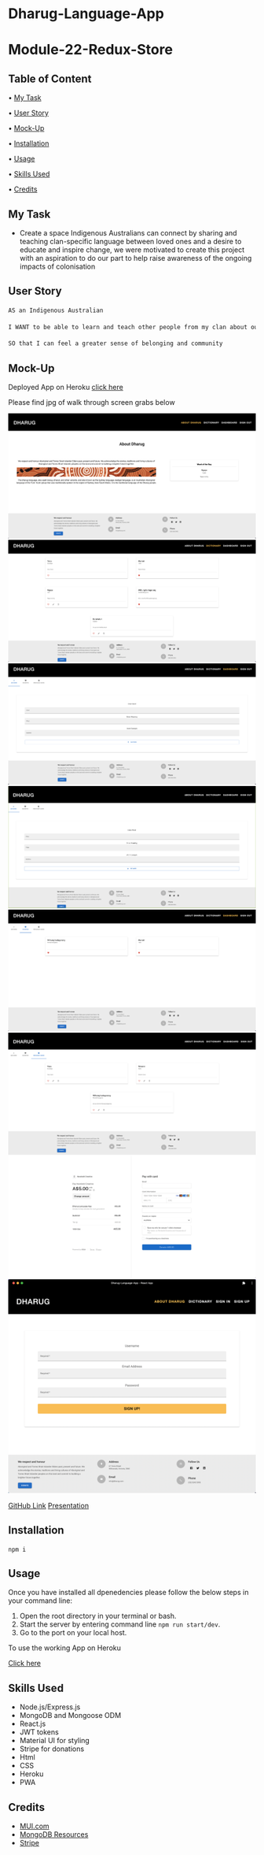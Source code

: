 # Dharug-Language-App
# Module-22-Redux-Store

## Table of Content

• [My Task](#my-task)

• [User Story](#user-story)

• [Mock-Up](#mock-up)

• [Installation](#installation)

• [Usage](#usage)

• [Skills Used](#skills-used)

• [Credits](#credits)

## My Task

- Create a space Indigenous Australians can connect by sharing and teaching clan-specific language 
between loved ones and a desire to educate and inspire change, we were motivated to create this project with an aspiration to do our part to help raise awareness of the ongoing impacts of colonisation 


## User Story

```md
AS an Indigenous Australian 

I WANT to be able to learn and teach other people from my clan about our language 

SO that I can feel a greater sense of belonging and community 
```

## Mock-Up

Deployed App on Heroku [click here](https://dharug.herokuapp.com/)

Please find jpg of walk through screen grabs below

![About Us Page](/client/src/assets/about-dharug-page.png)
![Dictionary](/client/src/assets/dictionary-page.png)
![Dashboard Page](/client/src/assets/dashboard.png)
![Add-Word](/client/src/assets/add-word.png)
![Favourite](/client/src/assets/favourites-page.png)
![Added Words](/client/src/assets/added-words.png)
![Donations](/client/src/assets/donate-page.png)
![PWA](/client/src/assets/pwa-example.png)


[GitHub Link](https://github.com/ChrisNewbold/Dharug-Language-App)
[Presentation](https://docs.google.com/presentation/d/1Pupo6dC6fTeQ7nF-QCP49oBakrI1f_roXmqFYboP7fM/edit#slide=id.g29f43f0a72_0_0)

## Installation

```
npm i
```

## Usage

Once you have installed all dpenedencies please follow the below steps in your command line:

1. Open the root directory in your terminal or bash.
2. Start the server by entering command line `npm run start/dev`.
3. Go to the port on your local host.

To use the working App on Heroku

[Click here](https://dharug.herokuapp.com/)

## Skills Used

- Node.js/Express.js 
- MongoDB and Mongoose ODM
- React.js 
- JWT tokens
- Material UI for styling
- Stripe for donations
- Html 
- CSS
- Heroku
- PWA


## Credits

- [MUI.com](https://mui.com/)
- [MongoDB Resources](https://www.mongodb.com/docs/launch-manage/?_ga=2.225576602.1449607281.1666693872-1444262171.1666096983&_gac=1.23526728.1666693872.Cj0KCQjwkt6aBhDKARIsAAyeLJ3VNGd1NHyFrlPfIdzd2NkaaOyT5HBNRgdAOQ__VDzkQLcktR2v9r0aAvxpEALw_wcB)
- [Stripe](https://stripe.com/docs)